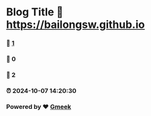 # Blog Title :link: https://bailongsw.github.io 
### :page_facing_up: [1](https://bailongsw.github.io/tag.html) 
### :speech_balloon: 0 
### :hibiscus: 2 
### :alarm_clock: 2024-10-07 14:20:30 
### Powered by :heart: [Gmeek](https://github.com/Meekdai/Gmeek)
